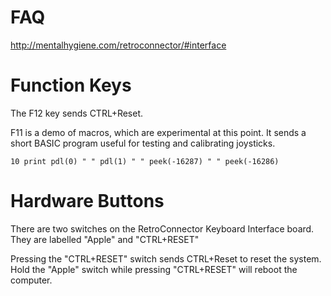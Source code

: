 FAQ
====

http://mentalhygiene.com/retroconnector/#interface


Function Keys
=============

The F12 key sends CTRL+Reset.

F11 is a demo of macros, which are experimental at this point. It sends a short BASIC program useful for testing and calibrating joysticks.

    10 print pdl(0) " " pdl(1) " " peek(-16287) " " peek(-16286)
    

Hardware Buttons
================

There are two switches on the RetroConnector Keyboard Interface board. They are labelled "Apple" and "CTRL+RESET"

Pressing the "CTRL+RESET" switch sends CTRL+Reset to reset the system. Hold the "Apple" switch while pressing "CTRL+RESET" will reboot the computer.